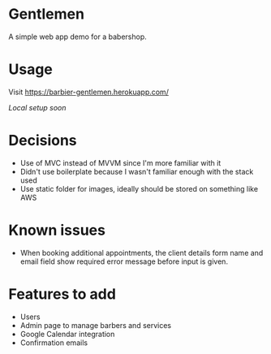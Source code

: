 # Gentlemen

A simple web app demo for a babershop.

# Usage

Visit https://barbier-gentlemen.herokuapp.com/

*Local setup soon*

# Decisions

* Use of MVC instead of MVVM since I'm more familiar with it
* Didn't use boilerplate because I wasn't familiar enough with the stack used
* Use static folder for images, ideally should be stored on something like AWS

# Known issues

* When booking additional appointments, the client details form name and email field show required error message before input is given.

# Features to add
* Users
* Admin page to manage barbers and services
* Google Calendar integration
* Confirmation emails
